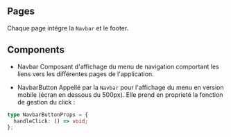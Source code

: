 ## Pages

Chaque page intégre la `Navbar` et le footer.

## Components

- Navbar
  Composant d'affichage du menu de navigation comportant les liens vers les différentes pages de l'application.

- NavbarButton
  Appellé par la `Navbar` pour l'affichage du menu en version mobile (écran en dessous du 500px).
  Elle prend en proprieté la fonction de gestion du click :

```typescript
type NavbarButtonProps = {
  handleClick: () => void;
};
```
